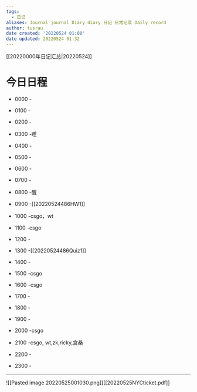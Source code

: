 ```yaml
---
tags:
  - 日记
aliases: Journal journal Diary diary 日记 日常记录 Daily_record
author: tusrau
date created: '20220524 01:00'
date updated: 20220524 01:32
---
```


[[20220000年日记汇总|20220524]]

# 今日日程

- 0000 -
- 0100 -
- 0200 -
- 0300 -睡
- 0400 -
- 0500 -
- 0600 -
- 0700 -
- 0800 -醒

- 0900 -[[20220524486HW1]]
- 1000 -csgo，wt
- 1100 -csgo
- 1200 -
- 1300 -[[20220524486Quiz1]]
- 1400 -
- 1500 -csgo
- 1600 -csgo
- 1700 -
- 1800 -

- 1900 -
- 2000 -csgo
- 2100 -csgo, wt,zk,ricky,宫桑
- 2200 -
- 2300 -

---
![[Pasted image 20220525001030.png]][[20220525NYCticket.pdf]]